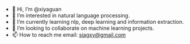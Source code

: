- 👋 Hi, I’m @xiyaguan
- 👀 I’m interested in natural language processing.
- 🌱 I’m currently learning nlp, deep learning and information extraction.
- 💞️ I’m looking to collaborate on machine learning projects.
- 📫 How to reach me email: siagxy@gmail.com

<!---
xiyaguan/xiyaguan is a ✨ special ✨ repository because its `README.md` (this file) appears on your GitHub profile.
You can click the Preview link to take a look at your changes.
--->

